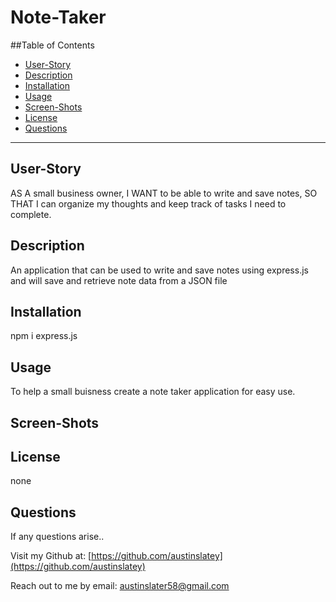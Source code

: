 # Note-Taker


  ##Table of Contents

  * [User-Story](#user-story)
  * [Description](#description)
  * [Installation](#installation)
  * [Usage](#usage)
  * [Screen-Shots](#screen-shots)
  * [License](#license)
  * [Questions](#questions)

 
  


  ---

  ## User-Story
  AS A small business owner, I WANT to be able to write and save notes, SO THAT I can organize my thoughts and keep track of tasks I need to complete.

  ## Description
  An application that can be used to write and save notes using express.js and will save and retrieve note data from a JSON file

  ## Installation
  npm i express.js

  ## Usage
  To help a small buisness create a note taker application for easy use.

## Screen-Shots
    

  ## License 
  none
  

  ## Questions

  If any questions arise..

  Visit my Github at: [https://github.com/austinslatey](https://github.com/austinslatey)

  Reach out to me by email: austinslater58@gmail.com